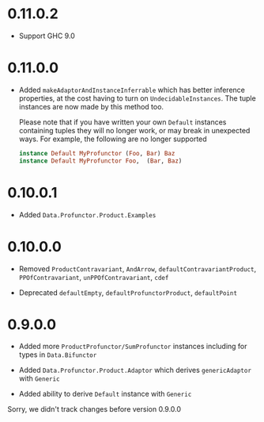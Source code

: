 # 0.11.0.2

* Support GHC 9.0

# 0.11.0.0

* Added `makeAdaptorAndInstanceInferrable` which has better inference
  properties, at the cost having to turn on `UndecidableInstances`.
  The tuple instances are now made by this method too.

  Please note that if you have written your own `Default` instances
  containing tuples they will no longer work, or may break in
  unexpected ways.  For example, the following are no longer supported

  ```haskell
  instance Default MyProfunctor (Foo, Bar) Baz
  instance Default MyProfunctor Foo,  (Bar, Baz)
  ```

# 0.10.0.1

* Added `Data.Profunctor.Product.Examples`

# 0.10.0.0

* Removed `ProductContravariant`, `AndArrow`, `defaultContravariantProduct`,
  `PPOfContravariant`, `unPPOfContravariant`, `cdef`

* Deprecated `defaultEmpty`, `defaultProfunctorProduct`, `defaultPoint`

# 0.9.0.0

* Added more `ProductProfunctor/SumProfunctor` instances including for
  types in `Data.Bifunctor`

* Added `Data.Profunctor.Product.Adaptor` which derives
  `genericAdaptor` with `Generic`

* Added ability to derive `Default` instance with `Generic`

Sorry, we didn't track changes before version 0.9.0.0
